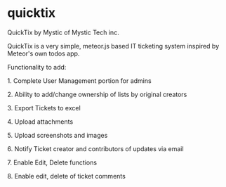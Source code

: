 # quicktix

QuickTix by Mystic of Mystic Tech inc.

QuickTix is a very simple, meteor.js based IT ticketing system inspired by Meteor's own todos app.

Functionality to add:
<p>1. Complete User Management portion for admins</p>
<p>2. Ability to add/change ownership of lists by original creators</p>
<p>3. Export Tickets to excel</p>
<p>4. Upload attachments </p>
<p>5. Upload screenshots and images</p>
<p>6. Notify Ticket creator and contributors of updates via email</p>
<p>7. Enable Edit, Delete functions</p>
<p>8. Enable edit, delete of ticket comments</p>




